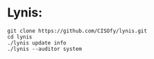 # Lynis:

```
git clone https://github.com/CISOfy/lynis.git
cd lynis
./lynis update info
./lynis --auditor system
```
